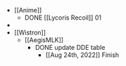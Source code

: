 - [[Anime]]
	- DONE [[Lycoris Recoil]] 01
-
- [[Wistron]]
	- [[AegisMLK]]
		- DONE update DDE table
			- [[Aug 24th, 2022]] Finish